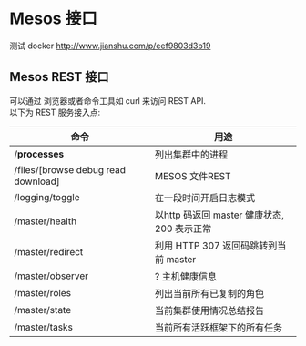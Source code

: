 # Mesos 接口

测试 docker <http://www.jianshu.com/p/eef9803d3b19>


## Mesos REST 接口

可以通过 浏览器或者命令工具如 curl 来访问 REST API.  
以下为 REST 服务接入点:  

| 命令                | 用途                 |
| ------------------ | -------------------- |
| /__processes__     | 列出集群中的进程        |
| /files/[browse debug read download] | MESOS 文件REST |
| /logging/toggle      | 在一段时间开启日志模式 |
| /master/health       | 以http 码返回 master 健康状态, 200 表示正常 |
| /master/redirect     | 利用 HTTP 307 返回码跳转到当前 master |
| /master/observer     | ? 主机健康信息  |
| /master/roles  | 列出当前所有已复制的角色 |
| /master/state  | 当前集群使用情况总结报告 |
| /master/tasks  | 当前所有活跃框架下的所有任务 |

